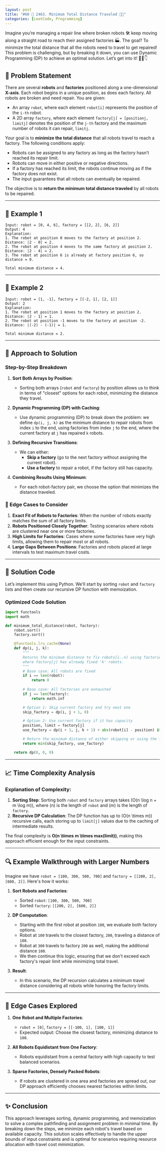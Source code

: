 ```yaml
---
layout: post
title: "#60 🏁 2463. Minimum Total Distance Traveled 🧠🚀"
categories: [LeetCode, Programming]
---
```


Imagine you’re managing a repair line where broken robots 🛠️ keep moving along a straight road to reach their assigned factories 🏭. The goal? To minimize the total distance that all the robots need to travel to get repaired! This problem is challenging, but by breaking it down, you can use Dynamic Programming (DP) to achieve an optimal solution. Let’s get into it! 🧑‍💻👇

## 📜 Problem Statement

There are several **robots** and **factories** positioned along a one-dimensional **X-axis**. Each robot begins in a unique position, as does each factory. All robots are broken and need repair. You are given:

- An array `robot`, where each element `robot[i]` represents the position of the `i-th` robot.
- A 2D array `factory`, where each element `factory[j] = [positionj, limitj]` denotes the position of the `j-th` factory and the maximum number of robots it can repair, `limitj`.

Your goal is to **minimize the total distance** that all robots travel to reach a factory. The following conditions apply:

- Robots can be assigned to any factory as long as the factory hasn’t reached its repair limit.
- Robots can move in either positive or negative directions.
- If a factory has reached its limit, the robots continue moving as if the factory does not exist.
- The input guarantees that all robots can eventually be repaired.

The objective is to **return the minimum total distance traveled** by all robots to be repaired.

---

## 🧩 Example 1

```plaintext
Input: robot = [0, 4, 6], factory = [[2, 2], [6, 2]]
Output: 4
Explanation:
1. The robot at position 0 moves to the factory at position 2. Distance: |2 - 0| = 2.
2. The robot at position 4 moves to the same factory at position 2. Distance: |2 - 4| = 2.
3. The robot at position 6 is already at factory position 6, so distance = 0.

Total minimum distance = 4.
```

---

## 🧩 Example 2

```plaintext
Input: robot = [1, -1], factory = [[-2, 1], [2, 1]]
Output: 2
Explanation:
1. The robot at position 1 moves to the factory at position 2. Distance: |2 - 1| = 1.
2. The robot at position -1 moves to the factory at position -2. Distance: |(-2) - (-1)| = 1.

Total minimum distance = 2.
```

---

## 🚀 Approach to Solution

### Step-by-Step Breakdown

1. **Sort Both Arrays by Position**:
   - Sorting both arrays (`robot` and `factory`) by position allows us to think in terms of "closest" options for each robot, minimizing the distance they travel.

2. **Dynamic Programming (DP) with Caching**:
   - Use dynamic programming (DP) to break down the problem: we define `dp(i, j, k)` as the minimum distance to repair robots from index `i` to the end, using factories from index `j` to the end, where the current factory at `j` has repaired `k` robots.

3. **Defining Recursive Transitions**:
   - We can either:
     - **Skip a factory** (go to the next factory without assigning the current robot).
     - **Use a factory** to repair a robot, if the factory still has capacity.
   
4. **Combining Results Using Minimum**:
   - For each robot-factory pair, we choose the option that minimizes the distance traveled.

### 🚧 Edge Cases to Consider

1. **Exact Fit of Robots to Factories**: When the number of robots exactly matches the sum of all factory limits.
2. **Robots Positioned Closely Together**: Testing scenarios where robots are clustered near one or more factories.
3. **High Limits for Factories**: Cases where some factories have very high limits, allowing them to repair most or all robots.
4. **Large Gaps Between Positions**: Factories and robots placed at large intervals to test maximum travel costs.

---

## 🔑 Solution Code

Let’s implement this using Python. We’ll start by sorting `robot` and `factory` lists and then create our recursive DP function with memoization.

### Optimized Code Solution

```python
import functools
import math

def minimum_total_distance(robot, factory):
    robot.sort()
    factory.sort()

    @functools.lru_cache(None)
    def dp(i, j, k):
        """
        Returns the minimum distance to fix robots[i..n) using factories[j..n),
        where factory[j] has already fixed 'k' robots.
        """
        # Base case: All robots are fixed
        if i == len(robot):
            return 0
        
        # Base case: All factories are exhausted
        if j == len(factory):
            return math.inf

        # Option 1: Skip current factory and try next one
        skip_factory = dp(i, j + 1, 0)

        # Option 2: Use current factory if it has capacity
        position, limit = factory[j]
        use_factory = dp(i + 1, j, k + 1) + abs(robot[i] - position) if limit > k else math.inf

        # Return the minimum distance of either skipping or using the factory
        return min(skip_factory, use_factory)

    return dp(0, 0, 0)
```

---

## 📈 Time Complexity Analysis

### Explanation of Complexity:

1. **Sorting Step**: Sorting both `robot` and `factory` arrays takes \(O(n \log n + m \log m)\), where \(n\) is the length of `robot` and \(m\) is the length of `factory`.
2. **Recursive DP Calculation**: The DP function has up to \(O(n \times m)\) recursive calls, each storing up to `limit[j]` values due to the caching of intermediate results.

The final complexity is **O(n \times m \times max(limit))**, making this approach efficient enough for the input constraints.

---

## 🔍 Example Walkthrough with Larger Numbers

Imagine we have `robot = [100, 300, 500, 700]` and `factory = [[200, 2], [600, 2]]`. Here's how it works:

1. **Sort Robots and Factories**:
   - Sorted `robot`: `[100, 300, 500, 700]`
   - Sorted `factory`: `[[200, 2], [600, 2]]`

2. **DP Computation**:
   - Starting with the first robot at position `100`, we evaluate both factory options.
   - Robot at `100` travels to the closest factory, `200`, traveling a distance of `100`.
   - Robot at `300` travels to factory `200` as well, making the additional distance `100`.
   - We then continue this logic, ensuring that we don't exceed each factory's repair limit while minimizing total travel.

3. **Result**:
   - In this scenario, the DP recursion calculates a minimum travel distance considering all robots while honoring the factory limits.

---

## 🧪 Edge Cases Explored

1. **One Robot and Multiple Factories**:
   - `robot = [0]`, `factory = [[-100, 1], [100, 1]]`
   - Expected output: Choose the closest factory, minimizing distance to `100`.

2. **All Robots Equidistant from One Factory**:
   - Robots equidistant from a central factory with high capacity to test balanced scenarios.

3. **Sparse Factories, Densely Packed Robots**:
   - If robots are clustered in one area and factories are spread out, our DP approach efficiently chooses nearest factories within limits.

---

## ✨ Conclusion

This approach leverages sorting, dynamic programming, and memoization to solve a complex pathfinding and assignment problem in minimal time. By breaking down the steps, we minimize each robot's travel based on available capacity. This solution scales effectively to handle the upper bounds of input constraints and is optimal for scenarios requiring resource allocation with travel cost minimization.
